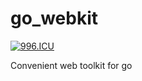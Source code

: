 # go_webkit

[![996.ICU](https://img.shields.io/badge/link-996.icu-red.svg)](https://996.icu)


Convenient web toolkit for go

